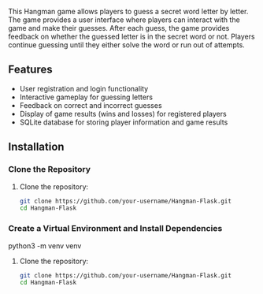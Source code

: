 This Hangman game allows players to guess a secret word letter by letter. 
The game provides a user interface where players can interact with the game and make their guesses. 
After each guess, the game provides feedback on whether the guessed letter is in the secret word or not. 
Players continue guessing until they either solve the word or run out of attempts.

## Features

- User registration and login functionality
- Interactive gameplay for guessing letters
- Feedback on correct and incorrect guesses
- Display of game results (wins and losses) for registered players
- SQLite database for storing player information and game results


## Installation

### Clone the Repository

1. Clone the repository:
   ```bash
   git clone https://github.com/your-username/Hangman-Flask.git
   cd Hangman-Flask

### Create a Virtual Environment and Install Dependencies
 
python3 -m venv venv

1. Clone the repository:
   ```bash
   git clone https://github.com/your-username/Hangman-Flask.git
   cd Hangman-Flask



